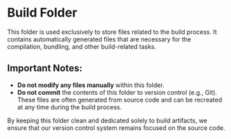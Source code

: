 # Build Folder

This folder is used exclusively to store files related to the build process. It contains automatically generated files that are necessary for the compilation, bundling, and other build-related tasks.

## Important Notes:
- **Do not modify any files manually** within this folder.
- **Do not commit** the contents of this folder to version control (e.g., Git). These files are often generated from source code and can be recreated at any time during the build process.

By keeping this folder clean and dedicated solely to build artifacts, we ensure that our version control system remains focused on the source code.
